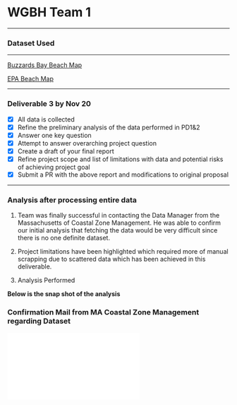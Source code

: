 # WGBH Team 1

---

### Dataset Used

---

[Buzzards Bay Beach Map](https://buzzardsbay.org/enjoy-buzzards-bay/beach-information/)

[EPA Beach Map](https://watersgeo.epa.gov/beacon2/)

---

### Deliverable 3 by Nov 20

- [x] All data is collected
- [x] Refine the preliminary analysis of the data performed in PD1&2
- [x] Answer one key question
- [x] Attempt to answer overarching project question
- [x] Create a draft of your final report
- [x] Refine project scope and list of limitations with data and potential risks of achieving project goal
- [x] Submit a PR with the above report and modifications to original proposal
---

### Analysis after processing entire data



1. Team was finally successful in contacting the Data Manager from the Massachusetts of Coastal Zone Management. He was able to confirm our initial analysis that fetching the data would be very difficult since there is no one definite dataset.

2. Project limitations have been highlighted which required more of manual scrapping due to scattered data which has been achieved in this deliverable.

3. Analysis Performed

**Below is the snap shot of the analysis**


### Confirmation Mail from MA Coastal Zone Management regarding Dataset
![Email Confirmation](EmailConfirmation.pdf)




